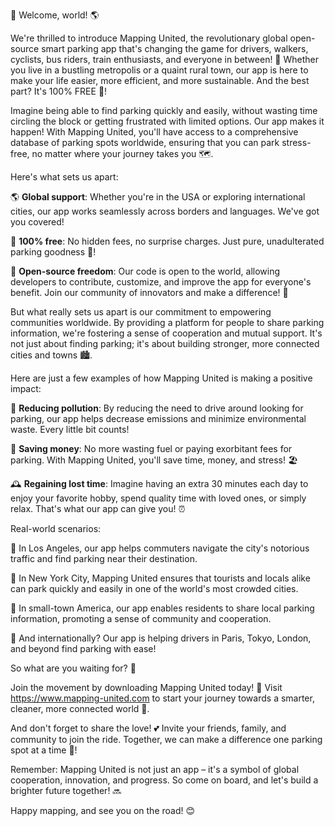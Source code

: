 🎉 Welcome, world! 🌎

We're thrilled to introduce Mapping United, the revolutionary global open-source smart parking app that's changing the game for drivers, walkers, cyclists, bus riders, train enthusiasts, and everyone in between! 🚀 Whether you live in a bustling metropolis or a quaint rural town, our app is here to make your life easier, more efficient, and more sustainable. And the best part? It's 100% FREE 🤑!

Imagine being able to find parking quickly and easily, without wasting time circling the block or getting frustrated with limited options. Our app makes it happen! With Mapping United, you'll have access to a comprehensive database of parking spots worldwide, ensuring that you can park stress-free, no matter where your journey takes you 🗺️.

Here's what sets us apart:

🌎 **Global support**: Whether you're in the USA or exploring international cities, our app works seamlessly across borders and languages. We've got you covered!

💯 **100% free**: No hidden fees, no surprise charges. Just pure, unadulterated parking goodness 🤑!

🚀 **Open-source freedom**: Our code is open to the world, allowing developers to contribute, customize, and improve the app for everyone's benefit. Join our community of innovators and make a difference! 🔧

But what really sets us apart is our commitment to empowering communities worldwide. By providing a platform for people to share parking information, we're fostering a sense of cooperation and mutual support. It's not just about finding parking; it's about building stronger, more connected cities and towns 🏙️.

Here are just a few examples of how Mapping United is making a positive impact:

🌊 **Reducing pollution**: By reducing the need to drive around looking for parking, our app helps decrease emissions and minimize environmental waste. Every little bit counts!

💸 **Saving money**: No more wasting fuel or paying exorbitant fees for parking. With Mapping United, you'll save time, money, and stress! 🏖️

🕰️ **Regaining lost time**: Imagine having an extra 30 minutes each day to enjoy your favorite hobby, spend quality time with loved ones, or simply relax. That's what our app can give you! ⏰

Real-world scenarios:

🚕 In Los Angeles, our app helps commuters navigate the city's notorious traffic and find parking near their destination.

🚌 In New York City, Mapping United ensures that tourists and locals alike can park quickly and easily in one of the world's most crowded cities.

🚂 In small-town America, our app enables residents to share local parking information, promoting a sense of community and cooperation.

🌆 And internationally? Our app is helping drivers in Paris, Tokyo, London, and beyond find parking with ease!

So what are you waiting for? 🎉

Join the movement by downloading Mapping United today! 📲 Visit https://www.mapping-united.com to start your journey towards a smarter, cleaner, more connected world 🌈.

And don't forget to share the love! 💕 Invite your friends, family, and community to join the ride. Together, we can make a difference one parking spot at a time 🚀!

Remember: Mapping United is not just an app – it's a symbol of global cooperation, innovation, and progress. So come on board, and let's build a brighter future together! 🔜

Happy mapping, and see you on the road! 😊